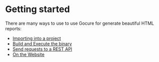 # Getting started

There are many ways to use to use Gocure for generate beautiful HTML reports:	
- [Importing into a project](/v22.03.01/import)
- [Build and Execute the binary](/v22.03.01/execute)
- [Send requests to a REST API](/v22.03.01/restAPI)
- [On the Website](/v22.03.01/website)